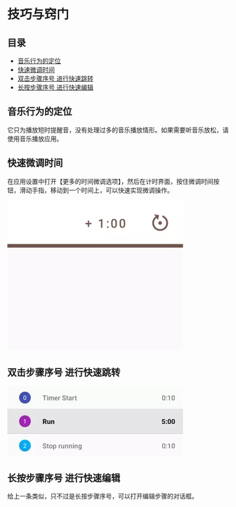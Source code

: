# 技巧与窍门

## 目录

- [音乐行为的定位](#音乐行为的定位)
- [快速微调时间](#快速微调时间)
- [双击步骤序号 进行快速跳转](#双击步骤序号-进行快速跳转)
- [长按步骤序号 进行快速编辑](#长按步骤序号-进行快速编辑)

## 音乐行为的定位

它只为播放短时提醒音，没有处理过多的音乐播放情形。如果需要听音乐放松，请使用音乐播放应用。

## 快速微调时间

在应用设置中打开【更多的时间微调选项】，然后在计时界面，按住微调时间按钮，滑动手指，移动到一个时间上，可以快速实现微调操作。

![快速微调时间图片](../images/tweak-time-quickly.webp)

## 双击步骤序号 进行快速跳转

![双击步骤序号快速跳转图片](../images/double-tap-to-jump.webp)

## 长按步骤序号 进行快速编辑

给上一条类似，只不过是长按步骤序号，可以打开编辑步骤的对话框。
